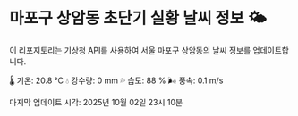 
# 마포구 상암동 초단기 실황 날씨 정보 🌤️

이 리포지토리는 기상청 API를 사용하여 서울 마포구 상암동의 날씨 정보를 업데이트합니다. 

🌡️ 기온: 20.8 ℃
💧 강수량: 0 mm
💦 습도: 88 %
🌬️ 풍속: 0.1 m/s

마지막 업데이트 시각: 2025년 10월 02일 23시 10분    
